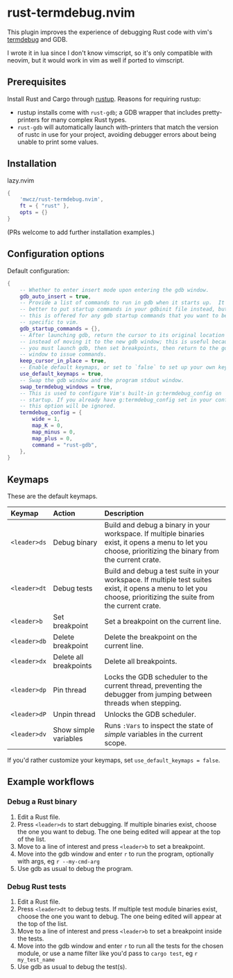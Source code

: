 # rust-termdebug.nvim

This plugin improves the experience of debugging Rust code with vim's [termdebug][termdebug] and GDB.

I wrote it in lua since I don't know vimscript, so it's only compatible with neovim, but it would work in vim as well if ported to vimscript.

## Prerequisites

Install Rust and Cargo through [rustup][rustup]. Reasons for requiring rustup:

 - rustup installs come with `rust-gdb`; a GDB wrapper that includes pretty-printers for many complex Rust types.
 - `rust-gdb` will automatically launch with-printers that match the version of rustc in use for your project, avoiding debugger errors about being unable to print some values.

## Installation

lazy.nvim
```lua
{
    'mwcz/rust-termdebug.nvim',
    ft = { "rust" },
    opts = {}
}
```

(PRs welcome to add further installation examples.)

## Configuration options

Default configuration:

```lua
{
    -- Whether to enter insert mode upon entering the gdb window.
    gdb_auto_insert = true,
    -- Provide a list of commands to run in gdb when it starts up.  It's
    -- better to put startup commands in your gdbinit file instead, but
    -- this is offered for any gdb startup commands that you want to be
    -- specific to vim.
    gdb_startup_commands = {},
    -- After launching gdb, return the cursor to its original location
    -- instead of moving it to the new gdb window; this is useful because
    -- you must launch gdb, then set breakpoints, then return to the gdb
    -- window to issue commands.
    keep_cursor_in_place = true,
    -- Enable default keymaps, or set to `false` to set up your own keymaps.
    use_default_keymaps = true,
    -- Swap the gdb window and the program stdout window.
    swap_termdebug_windows = true,
    -- This is used to configure Vim's built-in g:termdebug_config on
    -- startup. If you already have g:termdebug_config set in your config,
    -- this option will be ignored.
    termdebug_config = {
        wide = 1,
        map_K = 0,
        map_minus = 0,
        map_plus = 0,
        command = "rust-gdb",
    },
}
```

## Keymaps

These are the default keymaps.  

| Keymap       | Action                 | Description                                                                                                                                                      |
| :---         | :---                   | :---                                                                                                                                                             |
| `<leader>ds` | Debug binary           | Build and debug a binary in your workspace. If multiple binaries exist, it opens a menu to let you choose, prioritizing the binary from the current crate.       |
| `<leader>dt` | Debug tests            | Build and debug a test suite in your workspace. If multiple test suites exist, it opens a menu to let you choose, prioritizing the suite from the current crate. |
| `<leader>b`  | Set breakpoint         | Set a breakpoint on the current line.                                                                                                                            |
| `<leader>db` | Delete breakpoint      | Delete the breakpoint on the current line.                                                                                                                       |
| `<leader>dx` | Delete all breakpoints | Delete all breakpoints.                                                                                                                                          |
| `<leader>dp` | Pin thread             | Locks the GDB scheduler to the current thread, preventing the debugger from jumping between threads when stepping.                                               |
| `<leader>dP` | Unpin thread           | Unlocks the GDB scheduler.                                                                                                                                       |
| `<leader>dv` | Show simple variables  | Runs `:Vars` to inspect the state of _simple_ variables in the current scope.                                                                                    |

If you'd rather customize your keymaps, set `use_default_keymaps = false`.

## Example workflows

### Debug a Rust binary

 1. Edit a Rust file.
 2. Press `<leader>ds` to start debugging.  If multiple binaries exist, choose the one you want to debug.  The one being edited will appear at the top of the list.
 3. Move to a line of interest and press `<leader>b` to set a breakpoint.
 4. Move into the gdb window and enter `r` to run the program, optionally with args, eg `r --my-cmd-arg`
 5. Use gdb as usual to debug the program.

### Debug Rust tests

 1. Edit a Rust file.
 2. Press `<leader>dt` to debug tests.  If multiple test module binaries exist, choose the one you want to debug.  The one being edited will appear at the top of the list.
 3. Move to a line of interest and press `<leader>b` to set a breakpoint inside the tests.
 4. Move into the gdb window and enter `r` to run all the tests for the chosen module, or use a name filter like you'd pass to `cargo test`, eg `r my_test_name`
 5. Use gdb as usual to debug the test(s).


[termdebug]: https://vimhelp.org/terminal.txt.html#terminal-debug
[rustup]: https://rustup.rs/
[gdb]: https://sourceware.org/gdb/
